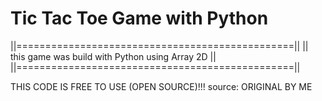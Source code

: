 # Tic Tac Toe Game with Python
||================================================||
|| this game was build with Python using Array 2D ||
||================================================||

THIS CODE IS FREE TO USE (OPEN SOURCE)!!!
source: ORIGINAL BY ME
